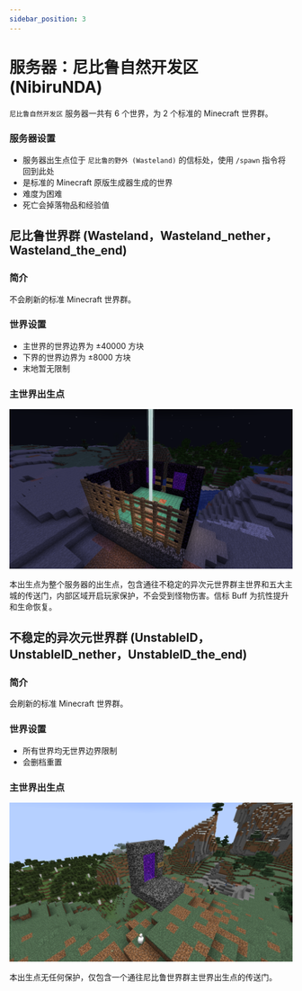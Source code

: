 ```yaml
---
sidebar_position: 3
---
```


# 服务器：尼比鲁自然开发区 (NibiruNDA)

`尼比鲁自然开发区` 服务器一共有 6 个世界，为 2 个标准的 Minecraft 世界群。

### 服务器设置

- 服务器出生点位于 `尼比鲁的野外 (Wasteland)` 的信标处，使用 `/spawn` 指令将回到此处
- 是标准的 Minecraft 原版生成器生成的世界
- 难度为困难
- 死亡会掉落物品和经验值


## 尼比鲁世界群 (Wasteland，Wasteland_nether，Wasteland_the_end)

### 简介

不会刷新的标准 Minecraft 世界群。

### 世界设置

- 主世界的世界边界为 ±40000 方块
- 下界的世界边界为 ±8000 方块
- 末地暂无限制

### 主世界出生点

![wasteland-spawn](../../static/img/worlds/wasteland-spawn.png)

本出生点为整个服务器的出生点，包含通往不稳定的异次元世界群主世界和五大主城的传送门，内部区域开启玩家保护，不会受到怪物伤害。信标 Buff 为抗性提升和生命恢复。


## 不稳定的异次元世界群 (UnstableID，UnstableID_nether，UnstableID_the_end)

### 简介

会刷新的标准 Minecraft 世界群。

### 世界设置

- 所有世界均无世界边界限制
- 会删档重置

### 主世界出生点

![unstableid-spawn](../../static/img/worlds/unstableid-spawn.png)

本出生点无任何保护，仅包含一个通往尼比鲁世界群主世界出生点的传送门。